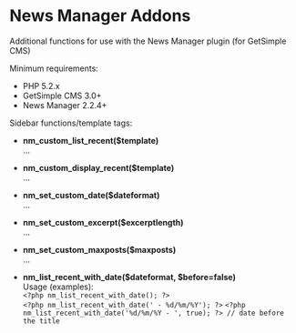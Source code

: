News Manager Addons
===================

Additional functions for use with the News Manager plugin (for GetSimple CMS)

Minimum requirements:
 - PHP 5.2.x
 - GetSimple CMS 3.0+
 - News Manager 2.2.4+
 
Sidebar functions/template tags:

 - **nm_custom_list_recent($template)**    
   ...
 
 - **nm_custom_display_recent($template)**    
   ...

 - **nm_set_custom_date($dateformat)**     
   ...    

 - **nm_set_custom_excerpt($excerptlength)**     
   ...    

 - **nm_set_custom_maxposts($maxposts)**     
   ...    

 - **nm_list_recent_with_date($dateformat, $before=false)**   
    Usage (examples):    
    `<?php nm_list_recent_with_date(); ?>`    
    `<?php nm_list_recent_with_date(' - %d/%m/%Y'); ?>`
    `<?php nm_list_recent_with_date('%d/%m/%Y - ', true); ?> // date before the title`   
 

